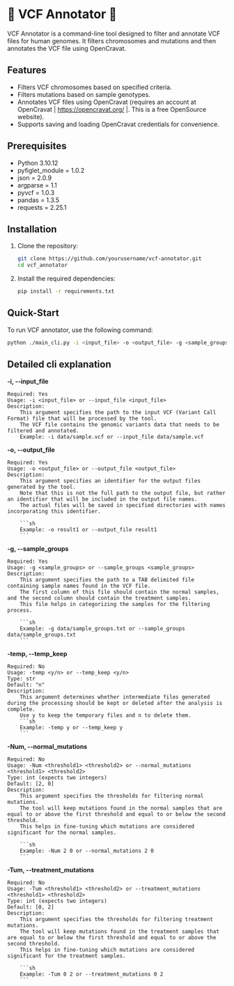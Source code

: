 # 🧬 VCF Annotator 🧬

VCF Annotator is a command-line tool designed to filter and annotate VCF files for human genomes. It filters chromosomes and mutations and then annotates the VCF file using OpenCravat.

## Features

- Filters VCF chromosomes based on specified criteria.
- Filters mutations based on sample genotypes.
- Annotates VCF files using OpenCravat (requires an account at OpenCravat | https://opencravat.org/ |. This is a free OpenSource website).
- Supports saving and loading OpenCravat credentials for convenience.

## Prerequisites

- Python 3.10.12
- pyfiglet_module = 1.0.2
- json = 2.0.9
- argparse = 1.1
- pyvcf = 1.0.3
- pandas = 1.3.5
- requests = 2.25.1

## Installation

1. Clone the repository:
    ```sh
    git clone https://github.com/yourusername/vcf-annotator.git
    cd vcf_annotator
    ```

2. Install the required dependencies:
    ```sh
    pip install -r requirements.txt
    ```

## Quick-Start

To run VCF annotator, use the following command:

```sh
python ./main_cli.py -i <input_file> -o <output_file> -g <sample_groups> [-temp <y/n>] [-Num <normal_mutation_thresholds>] [-Tum <treatment_mutation_thresholds>]

```



## Detailed cli explanation

**-i, --input_file**

    Required: Yes
    Usage: -i <input_file> or --input_file <input_file>
    Description:
        This argument specifies the path to the input VCF (Variant Call Format) file that will be processed by the tool.
        The VCF file contains the genomic variants data that needs to be filtered and annotated.
        Example: -i data/sample.vcf or --input_file data/sample.vcf
        

**-o, --output_file**

    Required: Yes
    Usage: -o <output_file> or --output_file <output_file>
    Description:
        This argument specifies an identifier for the output files generated by the tool.
        Note that this is not the full path to the output file, but rather an identifier that will be included in the output file names.
        The actual files will be saved in specified directories with names incorporating this identifier.
        
        ```sh
        Example: -o result1 or --output_file result1
        ```

**-g, --sample_groups**

    Required: Yes
    Usage: -g <sample_groups> or --sample_groups <sample_groups>
    Description:
        This argument specifies the path to a TAB delimited file containing sample names found in the VCF file.
        The first column of this file should contain the normal samples, and the second column should contain the treatment samples.
        This file helps in categorizing the samples for the filtering process.
        
        ```sh
        Example: -g data/sample_groups.txt or --sample_groups data/sample_groups.txt
        ```

**-temp, --temp_keep**

    Required: No
    Usage: -temp <y/n> or --temp_keep <y/n>
    Type: str
    Default: "n"
    Description:
        This argument determines whether intermediate files generated during the processing should be kept or deleted after the analysis is complete.
        Use y to keep the temporary files and n to delete them.
        ```sh
        Example: -temp y or --temp_keep y
        ```

**-Num, --normal_mutations**

    Required: No
    Usage: -Num <threshold1> <threshold2> or --normal_mutations <threshold1> <threshold2>
    Type: int (expects two integers)
    Default: [2, 0]
    Description:
        This argument specifies the thresholds for filtering normal mutations.
        The tool will keep mutations found in the normal samples that are equal to or above the first threshold and equal to or below the second threshold.
        This helps in fine-tuning which mutations are considered significant for the normal samples.
        
        ```sh
        Example: -Num 2 0 or --normal_mutations 2 0
        ```

**-Tum, --treatment_mutations**

    Required: No
    Usage: -Tum <threshold1> <threshold2> or --treatment_mutations <threshold1> <threshold2>
    Type: int (expects two integers)
    Default: [0, 2]
    Description:
        This argument specifies the thresholds for filtering treatment mutations.
        The tool will keep mutations found in the treatment samples that are equal to or below the first threshold and equal to or above the second threshold.
        This helps in fine-tuning which mutations are considered significant for the treatment samples.
        
        ```sh
        Example: -Tum 0 2 or --treatment_mutations 0 2
        ```



